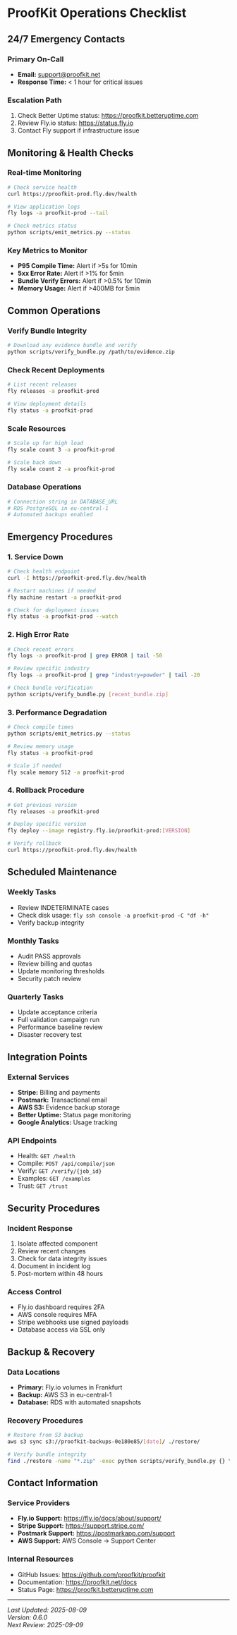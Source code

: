 # ProofKit Operations Checklist

## 24/7 Emergency Contacts

### Primary On-Call
- **Email:** support@proofkit.net
- **Response Time:** < 1 hour for critical issues

### Escalation Path
1. Check Better Uptime status: https://proofkit.betteruptime.com
2. Review Fly.io status: https://status.fly.io
3. Contact Fly support if infrastructure issue

## Monitoring & Health Checks

### Real-time Monitoring
```bash
# Check service health
curl https://proofkit-prod.fly.dev/health

# View application logs
fly logs -a proofkit-prod --tail

# Check metrics status
python scripts/emit_metrics.py --status
```

### Key Metrics to Monitor
- **P95 Compile Time:** Alert if >5s for 10min
- **5xx Error Rate:** Alert if >1% for 5min  
- **Bundle Verify Errors:** Alert if >0.5% for 10min
- **Memory Usage:** Alert if >400MB for 5min

## Common Operations

### Verify Bundle Integrity
```bash
# Download any evidence bundle and verify
python scripts/verify_bundle.py /path/to/evidence.zip
```

### Check Recent Deployments
```bash
# List recent releases
fly releases -a proofkit-prod

# View deployment details
fly status -a proofkit-prod
```

### Scale Resources
```bash
# Scale up for high load
fly scale count 3 -a proofkit-prod

# Scale back down
fly scale count 2 -a proofkit-prod
```

### Database Operations
```bash
# Connection string in DATABASE_URL
# RDS PostgreSQL in eu-central-1
# Automated backups enabled
```

## Emergency Procedures

### 1. Service Down
```bash
# Check health endpoint
curl -I https://proofkit-prod.fly.dev/health

# Restart machines if needed
fly machine restart -a proofkit-prod

# Check for deployment issues
fly status -a proofkit-prod --watch
```

### 2. High Error Rate
```bash
# Check recent errors
fly logs -a proofkit-prod | grep ERROR | tail -50

# Review specific industry
fly logs -a proofkit-prod | grep "industry=powder" | tail -20

# Check bundle verification
python scripts/verify_bundle.py [recent_bundle.zip]
```

### 3. Performance Degradation
```bash
# Check compile times
python scripts/emit_metrics.py --status

# Review memory usage
fly status -a proofkit-prod

# Scale if needed
fly scale memory 512 -a proofkit-prod
```

### 4. Rollback Procedure
```bash
# Get previous version
fly releases -a proofkit-prod

# Deploy specific version
fly deploy --image registry.fly.io/proofkit-prod:[VERSION]

# Verify rollback
curl https://proofkit-prod.fly.dev/health
```

## Scheduled Maintenance

### Weekly Tasks
- Review INDETERMINATE cases
- Check disk usage: `fly ssh console -a proofkit-prod -C "df -h"`
- Verify backup integrity

### Monthly Tasks
- Audit PASS approvals
- Review billing and quotas
- Update monitoring thresholds
- Security patch review

### Quarterly Tasks
- Update acceptance criteria
- Full validation campaign run
- Performance baseline review
- Disaster recovery test

## Integration Points

### External Services
- **Stripe:** Billing and payments
- **Postmark:** Transactional email
- **AWS S3:** Evidence backup storage
- **Better Uptime:** Status page monitoring
- **Google Analytics:** Usage tracking

### API Endpoints
- Health: `GET /health`
- Compile: `POST /api/compile/json`
- Verify: `GET /verify/{job_id}`
- Examples: `GET /examples`
- Trust: `GET /trust`

## Security Procedures

### Incident Response
1. Isolate affected component
2. Review recent changes
3. Check for data integrity issues
4. Document in incident log
5. Post-mortem within 48 hours

### Access Control
- Fly.io dashboard requires 2FA
- AWS console requires MFA
- Stripe webhooks use signed payloads
- Database access via SSL only

## Backup & Recovery

### Data Locations
- **Primary:** Fly.io volumes in Frankfurt
- **Backup:** AWS S3 in eu-central-1
- **Database:** RDS with automated snapshots

### Recovery Procedures
```bash
# Restore from S3 backup
aws s3 sync s3://proofkit-backups-0e180e85/[date]/ ./restore/

# Verify bundle integrity
find ./restore -name "*.zip" -exec python scripts/verify_bundle.py {} \;
```

## Contact Information

### Service Providers
- **Fly.io Support:** https://fly.io/docs/about/support/
- **Stripe Support:** https://support.stripe.com/
- **Postmark Support:** https://postmarkapp.com/support
- **AWS Support:** AWS Console → Support Center

### Internal Resources
- GitHub Issues: https://github.com/proofkit/proofkit
- Documentation: https://proofkit.net/docs
- Status Page: https://proofkit.betteruptime.com

---

*Last Updated: 2025-08-09*  
*Version: 0.6.0*  
*Next Review: 2025-09-09*